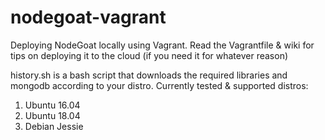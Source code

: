 # nodegoat-vagrant
Deploying NodeGoat locally using Vagrant. 
Read the Vagrantfile & wiki for tips on deploying it to the cloud (if you need it for whatever reason)

history.sh is a bash script that downloads the required libraries and mongodb according to your distro. 
Currently tested & supported distros:
1. Ubuntu 16.04
2. Ubuntu 18.04
3. Debian Jessie
